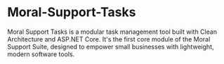 # Moral-Support-Tasks
Moral Support Tasks is a modular task management tool built with Clean Architecture and ASP.NET Core. It's the first core module of the Moral Support Suite, designed to empower small businesses with lightweight, modern software tools.
